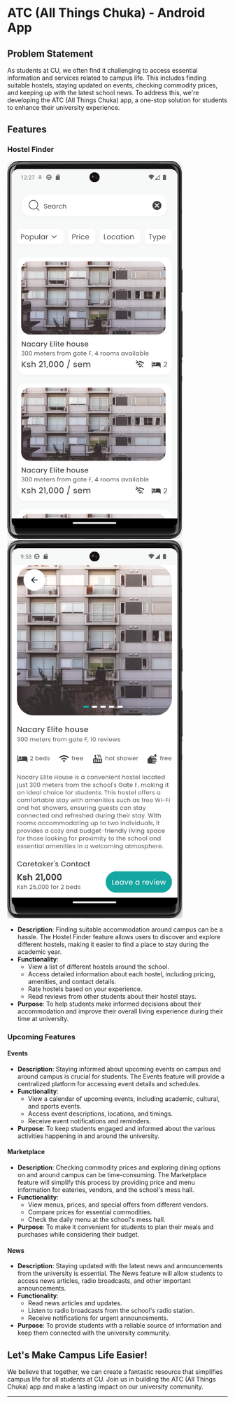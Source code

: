 # ATC (All Things Chuka) - Android App

## Problem Statement

As students at CU, we often find it challenging to access essential information and services related to campus life. This includes finding suitable hostels, staying updated on events, checking commodity prices, and keeping up with the latest school news. To address this, we're developing the ATC (All Things Chuka) app, a one-stop solution for students to enhance their university experience.

## Features

### Hostel Finder
![App Logo](screenshots/image1.png)
![App Logo](screenshots/image2.png)


- **Description**: Finding suitable accommodation around campus can be a hassle. The Hostel Finder feature allows users to discover and explore different hostels, making it easier to find a place to stay during the academic year.
- **Functionality**:
  - View a list of different hostels around the school.
  - Access detailed information about each hostel, including pricing, amenities, and contact details.
  - Rate hostels based on your experience.
  - Read reviews from other students about their hostel stays.
- **Purpose**: To help students make informed decisions about their accommodation and improve their overall living experience during their time at university.

### Upcoming Features

#### Events
- **Description**: Staying informed about upcoming events on campus and around campus is crucial for students. The Events feature will provide a centralized platform for accessing event details and schedules.
- **Functionality**:
  - View a calendar of upcoming events, including academic, cultural, and sports events.
  - Access event descriptions, locations, and timings.
  - Receive event notifications and reminders.
- **Purpose**: To keep students engaged and informed about the various activities happening in and around the university.

#### Marketplace
- **Description**: Checking commodity prices and exploring dining options on and around campus can be time-consuming. The Marketplace feature will simplify this process by providing price and menu information for eateries, vendors, and the school's mess hall.
- **Functionality**:
  - View menus, prices, and special offers from different vendors.
  - Compare prices for essential commodities.
  - Check the daily menu at the school's mess hall.
- **Purpose**: To make it convenient for students to plan their meals and purchases while considering their budget.

#### News
- **Description**: Staying updated with the latest news and announcements from the university is essential. The News feature will allow students to access news articles, radio broadcasts, and other important announcements.
- **Functionality**:
  - Read news articles and updates.
  - Listen to radio broadcasts from the school's radio station.
  - Receive notifications for urgent announcements.
- **Purpose**: To provide students with a reliable source of information and keep them connected with the university community.

## Let's Make Campus Life Easier!

We believe that together, we can create a fantastic resource that simplifies campus life for all students at CU. Join us in building the ATC (All Things Chuka) app and make a lasting impact on our university community.

---

